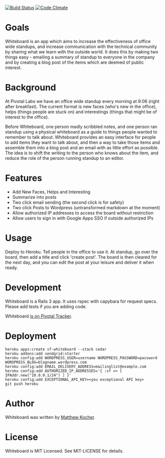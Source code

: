 [![Build Status](https://travis-ci.org/pivotal/whiteboard.png?branch=master)](https://travis-ci.org/pivotal/whiteboard)
[![Code Climate](https://codeclimate.com/badge.png)](https://codeclimate.com/github/pivotal/whiteboard)

Goals
=====
Whiteboard is an app which aims to increase the effectiveness of office wide standups, and increase communication with the technical community by sharing what we learn with the outside world.  It does this by making two things easy - emailing a summary of standup to everyone in the company and by creating a blog post of the items which are deemed of public interest.

Background
==========
At Pivotal Labs we have an office wide standup every morning at 9:06 (right after breakfast). The current format is new faces (who's new in the office), helps (things people are stuck on) and interestings (things that might be of interest to the office).

Before Whiteboard, one person madly scribbled notes, and one person ran standup using a physical whiteboard as a guide to things people wanted to remember to talk about.  Whiteboard provides an easy interface for people to add items they want to talk about, and then a way to take those items and assemble them into a blog post and an email with as little effort as possible.  The idea is to shift the writing to the person who knows about the item, and reduce the role of the person running standup to an editor.

Features
========
- Add New Faces, Helps and Interesting
- Summarize into posts
- Two click email sending (the second click is for safety)
- Two click Posts to Wordpress (untransformed markdown at the moment)
- Allow authorized IP addresses to access the board without restriction
- Allow users to sign in with Google Apps SSO if outside authorized IPs

Usage
=====
Deploy to Heroku. Tell people in the office to use it.  At standup, go over the board, then add a title and click 'create post'.  The board is then cleared for the next day, and you can edit the post at your leisure and deliver it when ready.

Development
===========
Whiteboard is a Rails 3 app. It uses rspec with capybara for request specs.  Please add tests if you are adding code.

Whiteboard [is on Pivotal Tracker](https://www.pivotaltracker.com/projects/560741).

Deployment
==========
	heroku apps:create sf-whiteboard --stack cedar
	heroku addons:add sendgrid:starter
	heroku config:add WORDPRESS_USER=username WORDPRESS_PASSWORD=password WORDPRESS_BLOG=blogname.wordpress.com
	heroku config:add EMAIL_DELIVERY_ADDRESS=mailinglist@example.com
	heroku config:add AUTHORIZED_IP_ADDRESSES='{ :sf => [ IPAddr.new("10.0.0.1/24") ] }'
	heroku config:add EXCEPTIONAL_API_KEY=<you exceptional API key>
	git push heroku

Author
======
Whiteboard was written by [Matthew Kocher](https://github.com/mkocher).

License
=======
Whiteboard is MIT Licensed. See MIT-LICENSE for details.